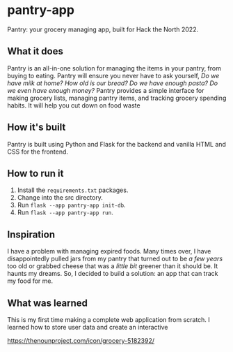 # pantry-app
Pantry: your grocery managing app, built for Hack the North 2022.

## What it does
Pantry is an all-in-one solution for managing the items in your pantry, from 
buying to eating. Pantry will ensure you never have to ask yourself, *Do we have
milk at home? How old is our bread? Do we have enough pasta? Do we even have enough money?*
Pantry provides a simple interface for making grocery lists, managing pantry
items, and tracking grocery spending habits. It will help you cut down on food waste

## How it's built
Pantry is built using Python and Flask for the backend and vanilla HTML and CSS for the frontend. 

## How to run it
1. Install the `requirements.txt` packages.
2. Change into the src directory.
3. Run `flask --app pantry-app init-db`.
4. Run `flask --app pantry-app run`.

## Inspiration
I have a problem with managing expired foods. Many times over, I have disappointedly pulled jars 
from my pantry that turned out to be *a few years* too old or grabbed cheese that was a *little bit* 
greener than it should be. It haunts my dreams. So, I decided to build a solution: an app that can
track my food for me. 

## What was learned
This is my first time making a complete web application from scratch. I learned how to store user data
and create an interactive 

https://thenounproject.com/icon/grocery-5182392/